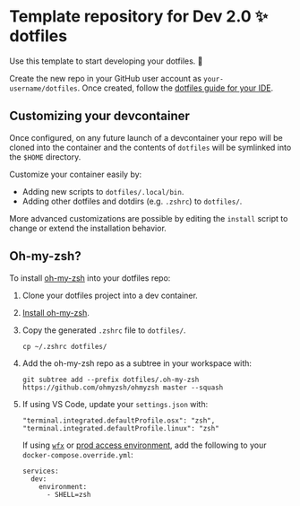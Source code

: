 # Template repository for Dev 2.0 ✨ dotfiles

Use this template to start developing your dotfiles. 💪

Create the new repo in your GitHub user account as `your-username/dotfiles`. Once created, follow the [dotfiles guide for your IDE](https://docs.wayflyer.io/wf-devcontainer/latest/ide.html).

## Customizing your devcontainer

Once configured, on any future launch of a devcontainer your repo will be cloned into the container and the contents of `dotfiles` will be symlinked into the `$HOME` directory.

Customize your container easily by:

- Adding new scripts to `dotfiles/.local/bin`.
- Adding other dotfiles and dotdirs (e.g. `.zshrc`) to `dotfiles/`.

More advanced customizations are possible by editing the `install` script to change or extend the installation behavior.


## Oh-my-zsh?

To install [oh-my-zsh](https://ohmyz.sh/) into your dotfiles repo:

1. Clone your dotfiles project into a dev container.

2. [Install oh-my-zsh](https://ohmyz.sh/#install).

3. Copy the generated `.zshrc` file to `dotfiles/`.

    ```
    cp ~/.zshrc dotfiles/
    ```

4. Add the oh-my-zsh repo as a subtree in your workspace with:

    ```
    git subtree add --prefix dotfiles/.oh-my-zsh https://github.com/ohmyzsh/ohmyzsh master --squash
    ```

4. If using VS Code, update your `settings.json` with:

    ```
    "terminal.integrated.defaultProfile.osx": "zsh",
    "terminal.integrated.defaultProfile.linux": "zsh"
    ```

   If using [`wfx`](https://docs.wayflyer.io/wf-cli-plugin-x/latest/) or [prod access environment](https://github.com/wayflyer/wayflyer/blob/master/prodaccessenv/README.md), add the following to your `docker-compose.override.yml`:

   ```
   services:
     dev:
       environment:
         - SHELL=zsh
    ```

